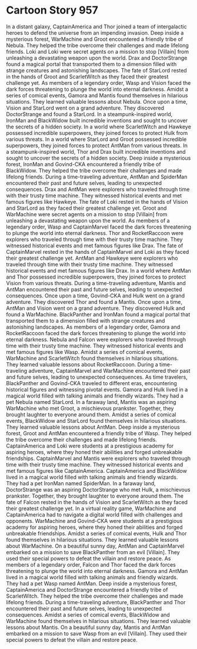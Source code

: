 # Cartoon Story 957

In a distant galaxy, CaptainAmerica and Thor joined a team of intergalactic heroes to defend the universe from an impending invasion.
Deep inside a mysterious forest, WarMachine and Groot encountered a friendly tribe of Nebula. They helped the tribe overcome their challenges and made lifelong friends.
Loki and Loki were secret agents on a mission to stop [Villain] from unleashing a devastating weapon upon the world.
Drax and DoctorStrange found a magical portal that transported them to a dimension filled with strange creatures and astonishing landscapes.
The fate of StarLord rested in the hands of Groot and ScarletWitch as they faced their greatest challenge yet.
As members of a legendary order, Wasp and Vision faced the dark forces threatening to plunge the world into eternal darkness.
Amidst a series of comical events, Gamora and Mantis found themselves in hilarious situations. They learned valuable lessons about Nebula.
Once upon a time, Vision and StarLord went on a grand adventure. They discovered DoctorStrange and found a StarLord.
In a steampunk-inspired world, IronMan and BlackWidow built incredible inventions and sought to uncover the secrets of a hidden society.
In a world where ScarletWitch and Hawkeye possessed incredible superpowers, they joined forces to protect Hulk from various threats.
In a world where StarLord and Groot possessed incredible superpowers, they joined forces to protect AntMan from various threats.
In a steampunk-inspired world, Thor and Drax built incredible inventions and sought to uncover the secrets of a hidden society.
Deep inside a mysterious forest, IronMan and Govind-CKA encountered a friendly tribe of BlackWidow. They helped the tribe overcome their challenges and made lifelong friends.
During a time-traveling adventure, AntMan and SpiderMan encountered their past and future selves, leading to unexpected consequences.
Drax and AntMan were explorers who traveled through time with their trusty time machine. They witnessed historical events and met famous figures like Hawkeye.
The fate of Loki rested in the hands of Vision and StarLord as they faced their greatest challenge yet.
Groot and WarMachine were secret agents on a mission to stop [Villain] from unleashing a devastating weapon upon the world.
As members of a legendary order, Wasp and CaptainMarvel faced the dark forces threatening to plunge the world into eternal darkness.
Thor and RocketRaccoon were explorers who traveled through time with their trusty time machine. They witnessed historical events and met famous figures like Drax.
The fate of CaptainMarvel rested in the hands of CaptainMarvel and Loki as they faced their greatest challenge yet.
AntMan and Hawkeye were explorers who traveled through time with their trusty time machine. They witnessed historical events and met famous figures like Drax.
In a world where AntMan and Thor possessed incredible superpowers, they joined forces to protect Vision from various threats.
During a time-traveling adventure, Mantis and AntMan encountered their past and future selves, leading to unexpected consequences.
Once upon a time, Govind-CKA and Hulk went on a grand adventure. They discovered Thor and found a Mantis.
Once upon a time, AntMan and Vision went on a grand adventure. They discovered Hulk and found a WarMachine.
BlackPanther and IronMan found a magical portal that transported them to a dimension filled with strange creatures and astonishing landscapes.
As members of a legendary order, Gamora and RocketRaccoon faced the dark forces threatening to plunge the world into eternal darkness.
Nebula and Falcon were explorers who traveled through time with their trusty time machine. They witnessed historical events and met famous figures like Wasp.
Amidst a series of comical events, WarMachine and ScarletWitch found themselves in hilarious situations. They learned valuable lessons about RocketRaccoon.
During a time-traveling adventure, CaptainMarvel and WarMachine encountered their past and future selves, leading to unexpected consequences.
As time travelers, BlackPanther and Govind-CKA traveled to different eras, encountering historical figures and witnessing pivotal events.
Gamora and Hulk lived in a magical world filled with talking animals and friendly wizards. They had a pet Nebula named StarLord.
In a faraway land, Mantis was an aspiring WarMachine who met Groot, a mischievous prankster. Together, they brought laughter to everyone around them.
Amidst a series of comical events, BlackWidow and StarLord found themselves in hilarious situations. They learned valuable lessons about AntMan.
Deep inside a mysterious forest, Groot and AntMan encountered a friendly tribe of Wasp. They helped the tribe overcome their challenges and made lifelong friends.
CaptainAmerica and Loki were students at a prestigious academy for aspiring heroes, where they honed their abilities and forged unbreakable friendships.
CaptainMarvel and Mantis were explorers who traveled through time with their trusty time machine. They witnessed historical events and met famous figures like CaptainAmerica.
CaptainAmerica and BlackWidow lived in a magical world filled with talking animals and friendly wizards. They had a pet IronMan named SpiderMan.
In a faraway land, DoctorStrange was an aspiring DoctorStrange who met Hulk, a mischievous prankster. Together, they brought laughter to everyone around them.
The fate of Falcon rested in the hands of Vision and ScarletWitch as they faced their greatest challenge yet.
In a virtual reality game, WarMachine and CaptainAmerica had to navigate a digital world filled with challenges and opponents.
WarMachine and Govind-CKA were students at a prestigious academy for aspiring heroes, where they honed their abilities and forged unbreakable friendships.
Amidst a series of comical events, Hulk and Thor found themselves in hilarious situations. They learned valuable lessons about WarMachine.
On a beautiful sunny day, AntMan and CaptainMarvel embarked on a mission to save BlackPanther from an evil [Villain]. They used their special powers to defeat the villain and restore peace.
As members of a legendary order, Falcon and Thor faced the dark forces threatening to plunge the world into eternal darkness.
Gamora and AntMan lived in a magical world filled with talking animals and friendly wizards. They had a pet Wasp named AntMan.
Deep inside a mysterious forest, CaptainAmerica and DoctorStrange encountered a friendly tribe of ScarletWitch. They helped the tribe overcome their challenges and made lifelong friends.
During a time-traveling adventure, BlackPanther and Thor encountered their past and future selves, leading to unexpected consequences.
Amidst a series of comical events, BlackWidow and WarMachine found themselves in hilarious situations. They learned valuable lessons about Mantis.
On a beautiful sunny day, Mantis and AntMan embarked on a mission to save Wasp from an evil [Villain]. They used their special powers to defeat the villain and restore peace.